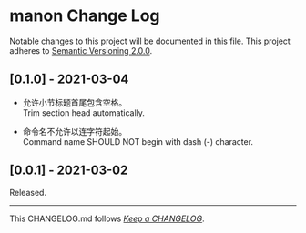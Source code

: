 #   manon Change Log

Notable changes to this project will be documented in this file. This project adheres to [Semantic Versioning 2.0.0](http://semver.org/).

##	[0.1.0] - 2021-03-04

*	允许小节标题首尾包含空格。  
	Trim section head automatically.

*	命令名不允许以连字符起始。  
	Command name SHOULD NOT begin with dash (-) character.

##	[0.0.1] - 2021-03-02

Released.

---
This CHANGELOG.md follows [*Keep a CHANGELOG*](http://keepachangelog.com/).
